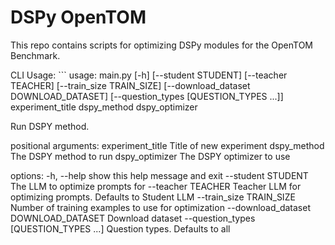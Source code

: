 # DSPy OpenTOM

This repo contains scripts for optimizing DSPy modules for the OpenTOM Benchmark.

CLI Usage: ```
usage: main.py [-h] [--student STUDENT] [--teacher TEACHER] [--train_size TRAIN_SIZE] [--download_dataset DOWNLOAD_DATASET] [--question_types [QUESTION_TYPES ...]]
               experiment_title dspy_method dspy_optimizer

Run DSPY method.

positional arguments:
  experiment_title      Title of new experiment
  dspy_method           The DSPY method to run
  dspy_optimizer        The DSPY optimizer to use

options:
  -h, --help            show this help message and exit
  --student STUDENT     The LLM to optimize prompts for
  --teacher TEACHER     Teacher LLM for optimizing prompts. Defaults to Student LLM
  --train_size TRAIN_SIZE
                        Number of training examples to use for optimization
  --download_dataset DOWNLOAD_DATASET
                        Download dataset
  --question_types [QUESTION_TYPES ...]
                        Question types. Defaults to all
```
